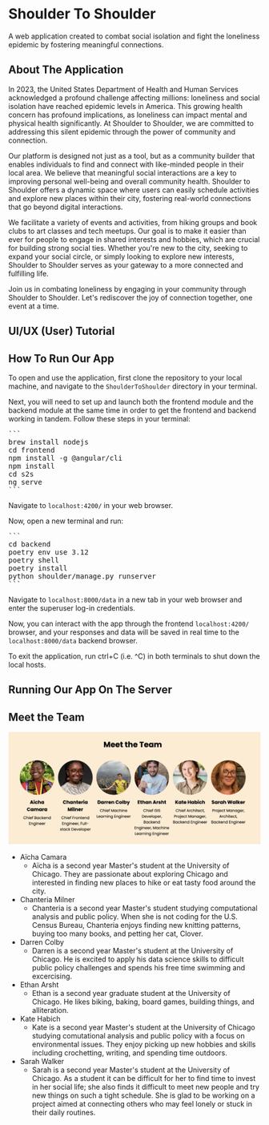 # Shoulder To Shoulder

A web application created to combat social isolation and fight the loneliness epidemic by fostering meaningful connections.

## About The Application

In 2023, the United States Department of Health and Human Services acknowledged a profound challenge affecting millions: loneliness and social isolation have reached epidemic levels in America. This growing health concern has profound implications, as loneliness can impact mental and physical health significantly. At Shoulder to Shoulder, we are committed to addressing this silent epidemic through the power of community and connection.

Our platform is designed not just as a tool, but as a community builder that enables individuals to find and connect with like-minded people in their local area. We believe that meaningful social interactions are a key to improving personal well-being and overall community health. Shoulder to Shoulder offers a dynamic space where users can easily schedule activities and explore new places within their city, fostering real-world connections that go beyond digital interactions.

We facilitate a variety of events and activities, from hiking groups and book clubs to art classes and tech meetups. Our goal is to make it easier than ever for people to engage in shared interests and hobbies, which are crucial for building strong social ties. Whether you're new to the city, seeking to expand your social circle, or simply looking to explore new interests, Shoulder to Shoulder serves as your gateway to a more connected and fulfilling life.

Join us in combating loneliness by engaging in your community through Shoulder to Shoulder. Let's rediscover the joy of connection together, one event at a time.

## UI/UX (User) Tutorial 

<!-- INSERT HERE -->


## How To Run Our App

To open and use the application, first clone the repository to your local machine, and navigate to the `ShoulderToShoulder` directory in your terminal. 

Next, you will need to set up and launch both the frontend module and the backend module at the same time in order to get the frontend and backend working in tandem. Follow these steps in your terminal:

<pre>
```
brew install nodejs
cd frontend
npm install -g @angular/cli
npm install
cd s2s
ng serve
```
</pre>

Navigate to `localhost:4200/` in your web browser. 

Now, open a new terminal and run:

<pre>
```
cd backend
poetry env use 3.12
poetry shell
poetry install
python shoulder/manage.py runserver
```
</pre>

Navigate to `localhost:8000/data` in a new tab in your web browser and enter the superuser log-in credentials.

Now, you can interact with the app through the frontend `localhost:4200/` browser, and your responses and data will be saved in real time to the `localhost:8000/data` backend browser. 

To exit the application, run ctrl+C (i.e. ^C) in both terminals to shut down the local hosts.

## Running Our App On The Server

<!-- TBD -->

## Meet the Team

![Meet the Team](docs/media/meet_the_team.png)

- Aïcha Camara
    - Aïcha is a second year Master's student at the University of Chicago. They are passionate about exploring Chicago and interested in finding new places to hike or eat tasty food around the city.
- Chanteria Milner
    - Chanteria is a second year Master's student studying computational analysis and public policy. When she is not coding for the U.S. Census Bureau, Chanteria enjoys finding new knitting patterns, buying too many books, and petting her cat, Clover.
- Darren Colby
    - Darren is a second year Master's student at the University of Chicago. He is excited to apply his data science skills to difficult public policy challenges and spends his free time swimming and excercising.
- Ethan Arsht
    - Ethan is a second year graduate student at the University of Chicago. He likes biking, baking, board games, building things, and alliteration.
- Kate Habich
    - Kate is a second year Master's student at the University of Chicago studying comutational analysis and public policy with a focus on environmental issues. They enjoy picking up new hobbies and skills including crochetting, writing, and spending time outdoors.
- Sarah Walker
    - Sarah is a second year Master's student at the University of Chicago. As a student it can be difficult for her to find time to invest in her social life; she also finds it difficult to meet new people and try new things on such a tight schedule. She is glad to be working on a project aimed at connecting others who may feel lonely or stuck in their daily routines.


